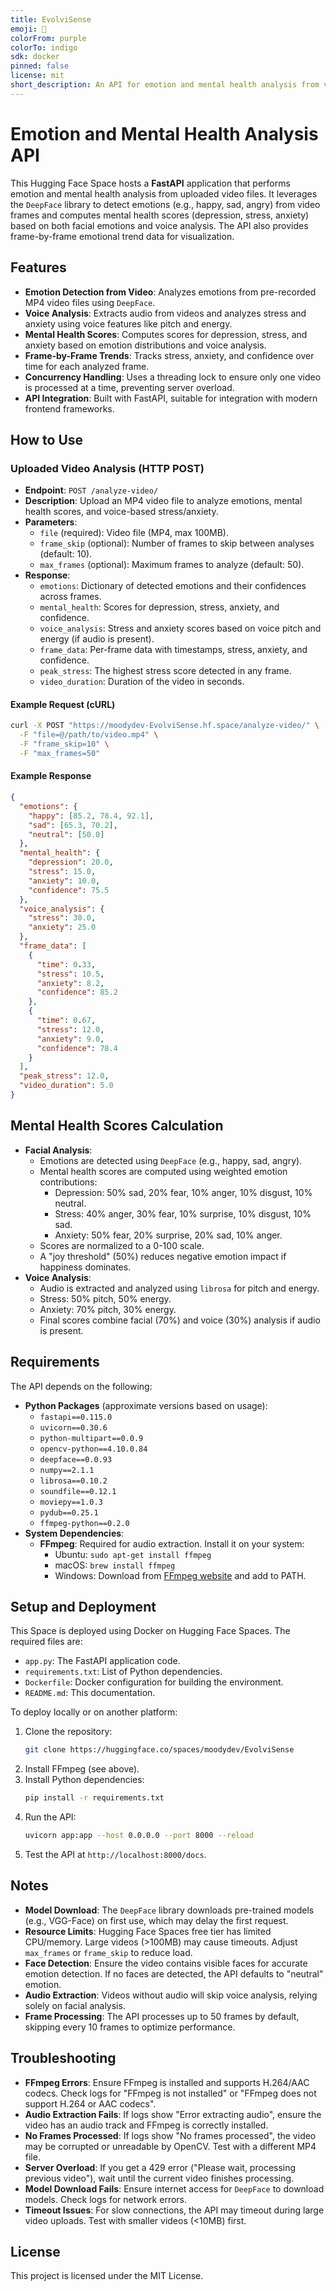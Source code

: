 ```yaml
---
title: EvolviSense
emoji: 🏢
colorFrom: purple
colorTo: indigo
sdk: docker
pinned: false
license: mit
short_description: An API for emotion and mental health analysis from video uploads with voice analysis
---
```


# Emotion and Mental Health Analysis API

This Hugging Face Space hosts a **FastAPI** application that performs emotion and mental health analysis from uploaded video files. It leverages the `DeepFace` library to detect emotions (e.g., happy, sad, angry) from video frames and computes mental health scores (depression, stress, anxiety) based on both facial emotions and voice analysis. The API also provides frame-by-frame emotional trend data for visualization.

## Features
- **Emotion Detection from Video**: Analyzes emotions from pre-recorded MP4 video files using `DeepFace`.
- **Voice Analysis**: Extracts audio from videos and analyzes stress and anxiety using voice features like pitch and energy.
- **Mental Health Scores**: Computes scores for depression, stress, and anxiety based on emotion distributions and voice analysis.
- **Frame-by-Frame Trends**: Tracks stress, anxiety, and confidence over time for each analyzed frame.
- **Concurrency Handling**: Uses a threading lock to ensure only one video is processed at a time, preventing server overload.
- **API Integration**: Built with FastAPI, suitable for integration with modern frontend frameworks.

## How to Use

### Uploaded Video Analysis (HTTP POST)
- **Endpoint**: `POST /analyze-video/`
- **Description**: Upload an MP4 video file to analyze emotions, mental health scores, and voice-based stress/anxiety.
- **Parameters**:
  - `file` (required): Video file (MP4, max 100MB).
  - `frame_skip` (optional): Number of frames to skip between analyses (default: 10).
  - `max_frames` (optional): Maximum frames to analyze (default: 50).
- **Response**:
  - `emotions`: Dictionary of detected emotions and their confidences across frames.
  - `mental_health`: Scores for depression, stress, anxiety, and confidence.
  - `voice_analysis`: Stress and anxiety scores based on voice pitch and energy (if audio is present).
  - `frame_data`: Per-frame data with timestamps, stress, anxiety, and confidence.
  - `peak_stress`: The highest stress score detected in any frame.
  - `video_duration`: Duration of the video in seconds.

#### Example Request (cURL)
```bash
curl -X POST "https://moodydev-EvolviSense.hf.space/analyze-video/" \
  -F "file=@/path/to/video.mp4" \
  -F "frame_skip=10" \
  -F "max_frames=50"
```

#### Example Response
```json
{
  "emotions": {
    "happy": [85.2, 78.4, 92.1],
    "sad": [65.3, 70.2],
    "neutral": [50.0]
  },
  "mental_health": {
    "depression": 20.0,
    "stress": 15.0,
    "anxiety": 10.0,
    "confidence": 75.5
  },
  "voice_analysis": {
    "stress": 30.0,
    "anxiety": 25.0
  },
  "frame_data": [
    {
      "time": 0.33,
      "stress": 10.5,
      "anxiety": 8.2,
      "confidence": 85.2
    },
    {
      "time": 0.67,
      "stress": 12.0,
      "anxiety": 9.0,
      "confidence": 78.4
    }
  ],
  "peak_stress": 12.0,
  "video_duration": 5.0
}
```

## Mental Health Scores Calculation
- **Facial Analysis**:
  - Emotions are detected using `DeepFace` (e.g., happy, sad, angry).
  - Mental health scores are computed using weighted emotion contributions:
    - Depression: 50% sad, 20% fear, 10% anger, 10% disgust, 10% neutral.
    - Stress: 40% anger, 30% fear, 10% surprise, 10% disgust, 10% sad.
    - Anxiety: 50% fear, 20% surprise, 20% sad, 10% anger.
  - Scores are normalized to a 0-100 scale.
  - A "joy threshold" (50%) reduces negative emotion impact if happiness dominates.
- **Voice Analysis**:
  - Audio is extracted and analyzed using `librosa` for pitch and energy.
  - Stress: 50% pitch, 50% energy.
  - Anxiety: 70% pitch, 30% energy.
  - Final scores combine facial (70%) and voice (30%) analysis if audio is present.

## Requirements
The API depends on the following:
- **Python Packages** (approximate versions based on usage):
  - `fastapi==0.115.0`
  - `uvicorn==0.30.6`
  - `python-multipart==0.0.9`
  - `opencv-python==4.10.0.84`
  - `deepface==0.0.93`
  - `numpy==2.1.1`
  - `librosa==0.10.2`
  - `soundfile==0.12.1`
  - `moviepy==1.0.3`
  - `pydub==0.25.1`
  - `ffmpeg-python==0.2.0`
- **System Dependencies**:
  - **FFmpeg**: Required for audio extraction. Install it on your system:
    - Ubuntu: `sudo apt-get install ffmpeg`
    - macOS: `brew install ffmpeg`
    - Windows: Download from [FFmpeg website](https://ffmpeg.org/download.html) and add to PATH.

## Setup and Deployment
This Space is deployed using Docker on Hugging Face Spaces. The required files are:
- `app.py`: The FastAPI application code.
- `requirements.txt`: List of Python dependencies.
- `Dockerfile`: Docker configuration for building the environment.
- `README.md`: This documentation.

To deploy locally or on another platform:
1. Clone the repository:
   ```bash
   git clone https://huggingface.co/spaces/moodydev/EvolviSense
   ```
2. Install FFmpeg (see above).
3. Install Python dependencies:
   ```bash
   pip install -r requirements.txt
   ```
4. Run the API:
   ```bash
   uvicorn app:app --host 0.0.0.0 --port 8000 --reload
   ```
5. Test the API at `http://localhost:8000/docs`.

## Notes
- **Model Download**: The `DeepFace` library downloads pre-trained models (e.g., VGG-Face) on first use, which may delay the first request.
- **Resource Limits**: Hugging Face Spaces free tier has limited CPU/memory. Large videos (>100MB) may cause timeouts. Adjust `max_frames` or `frame_skip` to reduce load.
- **Face Detection**: Ensure the video contains visible faces for accurate emotion detection. If no faces are detected, the API defaults to "neutral" emotion.
- **Audio Extraction**: Videos without audio will skip voice analysis, relying solely on facial analysis.
- **Frame Processing**: The API processes up to 50 frames by default, skipping every 10 frames to optimize performance.

## Troubleshooting
- **FFmpeg Errors**: Ensure FFmpeg is installed and supports H.264/AAC codecs. Check logs for "FFmpeg is not installed" or "FFmpeg does not support H.264 or AAC codecs".
- **Audio Extraction Fails**: If logs show "Error extracting audio", ensure the video has an audio track and FFmpeg is correctly installed.
- **No Frames Processed**: If logs show "No frames processed", the video may be corrupted or unreadable by OpenCV. Test with a different MP4 file.
- **Server Overload**: If you get a 429 error ("Please wait, processing previous video"), wait until the current video finishes processing.
- **Model Download Fails**: Ensure internet access for `DeepFace` to download models. Check logs for network errors.
- **Timeout Issues**: For slow connections, the API may timeout during large video uploads. Test with smaller videos (<10MB) first.

## License
This project is licensed under the MIT License.